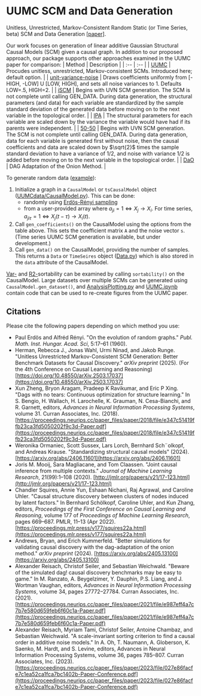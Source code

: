 # UUMC SCM and Data Generation
Unitless, Unrestricted, Markov-Consistent Random Static (or Time Series, beta) SCM and Data Generation [[paper]](https://doi.org/10.48550/arXiv.2503.17037).

Our work focuses on generation of linear additive Gaussian Structural Causal Models (SCM) given a causal graph. In addition to our proposed approach, our package supports other approaches examined in the UUMC paper for comparison:
| Method | Description |
| :-- | :-- |
| [UUMC](https://doi.org/10.48550/arXiv.2503.17037) | Procudes unitless, unrestricted, Markov-consistent SCMs. Introduced here; default option. |
| [unit-variance-noise](https://proceedings.neurips.cc/paper_files/paper/2018/file/e347c51419ffb23ca3fd5050202f9c3d-Paper.pdf) | Draws coefficients uniformly from [-HIGH, -LOW] U [LOW, HIGH], and sets all noise variances to 1. Defaults LOW=.5, HIGH=2. |
| [iSCM](https://arxiv.org/abs/2406.11601) | Begins with UVN SCM generation. The SCM is not complete until calling GEN_DATA. During data generation, the structural parameters (and data) for each variable are standardized by the sample standard deviation of the generated data before moving on to the next variable in the topological order. |
| [IPA](http://jmlr.org/papers/v21/17-123.html) | The structural parameters for each variable are scaled down by the variance the variable would have had if its parents were independent. |
| [50-50](https://proceedings.mlr.press/v177/squires22a.html) | Begins with UVN SCM generation. The SCM is not complete until calling GEN_DATA. During data generation, data for each variable is generated first without noise, then the causal coefficients and data are scaled down by $\sqrt{2}$ times the sample standard deviation to have a variance of 1/2, and noise with variance 1/2 is added before moving on to the next variable in the topological order. |
| [DaO](https://doi.org/10.48550/arXiv.2405.13100) | DAG Adaptation of the Onion Method. |
                  
To generate random data ([example](examples/example.ipynb)):
1. Initialize a graph in a `CausalModel` or `tsCausalModel` object ([UUMCdata/CausalModel.py](CausalModel.py)). This can be done:
   * randomly using [Erdös-Rényi sampling](https://www.degruyter.com/document/doi/10.1515/9781400841356.38/pdf?licenseType=restricted)
   * from a user-provided array where $a_{ji}=1 \Leftrightarrow X_j \rightarrow X_i$. For time series, $a_{ji\tau}=1 \Leftrightarrow X_j(t-\tau)\rightarrow X_i(t)$.
2. Call `gen_coefficients()` on the CausalModel using the options from the table above. This sets the coefficient matrix `A` and the noise vector `s`. (Time series UUMC SCM generation is available, but under development.)
3. Call `gen_data()` on the CausalModel, providing the number of samples. This returns a `Data` or `TimeSeires` object ([Data.py](Data.py)) which is also stored in the `data` attribute of the CausalModel.

[Var-](https://doi.org/10.48550/arXiv.2102.13647) and [R2-](https://proceedings.neurips.cc/paper_files/paper/2023/file/027e86facfe7c1ea52ca1fca7bc1402b-Paper-Conference.pdf)sortability can be examined by calling `sortability()` on the CausalModel. Large datasets over multiple SCMs can be generated using `CausalModel.gen_dataset()`, and [AnalysisPlotting.py](examples/AnalysisPlotting.py) and [UUMC.ipynb](examples/UUMC.ipynb) contain code that can be used to re-create figures from the UUMC paper.

## Citations
Please cite the following papers depending on which method you use:
- Paul Erdös and Alfréd Rényi. "On the evolution of random graphs." *Publ. Math. Inst. Hungar. Acad. Sci*, 5:17–61 (1960).
- Herman, Rebecca J., Jonas Wahl, Urmi Ninad, and Jakob Runge. "Unitless Unrestricted Markov-Consistent SCM Generation: Better Benchmark Datasets for Causal Discovery." *arXiv preprint* (2025). (For the 4th Conference on Causal Learning and Reasoning) [https://doi.org/10.48550/arXiv.2503.17037](https://doi.org/10.48550/arXiv.2503.17037)
- Xun Zheng, Bryon Aragam, Pradeep K Ravikumar, and Eric P Xing. "Dags with no tears: Continuous optimization for structure learning." In S. Bengio, H. Wallach, H. Larochelle, K. Grauman, N. Cesa-Bianchi, and R. Garnett, editors, *Advances in Neural Information Processing Systems*, volume 31. Curran Associates, Inc. (2018). [https://proceedings.neurips.cc/paper_files/paper/2018/file/e347c51419ffb23ca3fd5050202f9c3d-Paper.pdf](https://proceedings.neurips.cc/paper_files/paper/2018/file/e347c51419ffb23ca3fd5050202f9c3d-Paper.pdf)
- Weronika Ormaniec, Scott Sussex, Lars Lorch, Bernhard Sch¨olkopf, and Andreas Krause. "Standardizing structural causal models" (2024). [https://arxiv.org/abs/2406.11601](https://arxiv.org/abs/2406.11601)
- Joris M. Mooij, Sara Magliacane, and Tom Claassen. "Joint causal inference from multiple contexts." *Journal of Machine Learning Research*, 21(99):1–108 (2020). [http://jmlr.org/papers/v21/17-123.html](http://jmlr.org/papers/v21/17-123.html)
- Chandler Squires, Annie Yun, Eshaan Nichani, Raj Agrawal, and Caroline Uhler. "Causal structure discovery between clusters of nodes induced by latent factors." In Bernhard Schölkopf, Caroline Uhler, and Kun Zhang, editors, *Proceedings of the First Conference on Causal Learning and Reasoning*, volume 177 of *Proceedings of Machine Learning Research*, pages 669–687. PMLR, 11–13 (Apr 2022). [https://proceedings.mlr.press/v177/squires22a.html](https://proceedings.mlr.press/v177/squires22a.html)
- Andrews, Bryan, and Erich Kummerfeld. "Better simulations for validating causal discovery with the dag-adaptation of the onion method." *arXiv preprint* (2024). [https://arxiv.org/abs/2405.13100](https://arxiv.org/abs/2405.13100)
- Alexander Reisach, Christof Seiler, and Sebastian Weichwald. "Beware of the simulated dag! causal discovery benchmarks may be easy to game." In M. Ranzato, A. Beygelzimer, Y. Dauphin, P.S. Liang, and J. Wortman Vaughan, editors, *Advances in Neural Information Processing Systems*, volume 34, pages 27772–27784. Curran Associates, Inc. (2021). [https://proceedings.neurips.cc/paper_files/paper/2021/file/e987eff4a7c7b7e580d659feb6f60c1a-Paper.pdf](https://proceedings.neurips.cc/paper_files/paper/2021/file/e987eff4a7c7b7e580d659feb6f60c1a-Paper.pdf)
- Alexander Reisach, Myriam Tami, Christof Seiler, Antoine Chambaz, and Sebastian Weichwald. "A scale-invariant sorting criterion to find a causal order in additive noise models." In A. Oh, T. Naumann, A. Globerson, K. Saenko, M. Hardt, and S. Levine, editors, Advances in Neural Information Processing Systems, volume 36, pages 785–807. Curran Associates, Inc. (2023). [https://proceedings.neurips.cc/paper_files/paper/2023/file/027e86facfe7c1ea52ca1fca7bc1402b-Paper-Conference.pdf](https://proceedings.neurips.cc/paper_files/paper/2023/file/027e86facfe7c1ea52ca1fca7bc1402b-Paper-Conference.pdf)